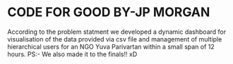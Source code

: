 # CODE FOR GOOD BY-JP MORGAN
According to the problem statment we developed a dynamic dashboard for visualisation of the data provided via csv file and management of multiple hierarchical users for an NGO Yuva Parivartan within a small span of 12 hours.
PS:- We also made it to the finals!! xD
